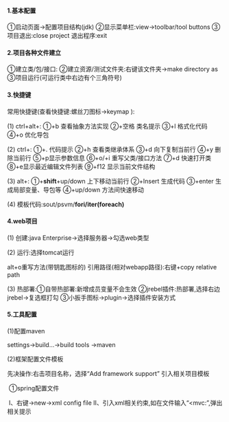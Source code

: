 #### 1.基本配置

①启动页面->配置项目结构(jdk)   ②显示菜单栏:view->toolbar/tool buttons  ③项目退出:close project 退出程序:exit

#### 2.项目各种文件建立

①建立类/包/接口:   ②建立资源/测试文件夹:右键该文件夹->make directory as    ③项目运行(可运行类中右边有个三角符号)

#### 3.快捷键

常用快捷键(查看快捷键:螺丝刀图标->keymap ):

(1) ctrl+alt+:   ①+b 查看抽象方法实现   ②+空格 类名提示   ③+l 格式化代码   ④+o 优化导包

(2) ctrl+:  ①+. 代码提示   ②+h 查看类继承体系   ③+d 向下复制当前行   ④+y 删除当前行   ⑤+p显示参数信息   ⑥+o/+i 重写父类/接口方法     ⑦+d 快速打开类   ⑧+e显示最近编辑文件列表   ⑨+f12 显示当前文件结构

(3) alt+: ①+**shift**+up/down 上下移动当前行   ②+Insert 生成代码   ③+enter 生成局部变量、导包等   ④+up/down 方法间快速移动

(4) 模板代码:sout/psvm/**fori/iter(foreach)**

#### 4.web项目

(1) 创建:java Enterprise->选择服务器->勾选web类型

(2) 运行:选择tomcat运行

alt+o重写方法(带钥匙图标的)          引用路径(相对webapp路径):右键+copy relative path

(3) 热部署:①自带热部署:新增成员变量不会生效        ②jrebel插件:热部署,选择右边jrebel->复选框打勾     ③小扳手图标->plugin->选择插件安装方式

#### 5.工具配置

(1)配置maven

settings->build...->build tools ->maven

(2)框架配置文件模板

先决操作:右击项目名称，选择“Add framework support” 引入相关项目模板

​	①spring配置文件

​	Ⅰ、右键->new->xml config file    Ⅱ、引入xml相关约束,如在文件输入“<mvc:”,弹出相关提示

